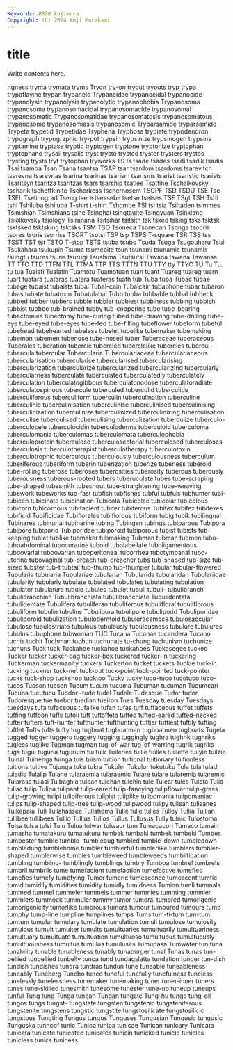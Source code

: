 ```yaml
---
Keywords: 8828 kojimura
Copyright: (C) 2024 Koji Murakami
---
```


# title

Write contents here.



ngness tryma trymata tryms Tryon try-on tryout tryouts
tryp trypa trypaflavine trypan trypaneid Trypaneidae trypanocidal trypanocide trypanolysin trypanolysis
trypanolytic trypanophobia Trypanosoma trypanosoma trypanosomacidal trypanosomacide trypanosomal trypanosomatic Trypanosomatidae trypanosomatosis
trypanosomatous trypanosome trypanosomiasis trypanosomic Tryparsamide tryparsamide Trypeta trypetid Trypetidae Tryphena
Tryphosa trypiate trypodendron trypograph trypographic try-pot trypsin trypsinize trypsinogen trypsins
tryptamine tryptase tryptic tryptogen tryptone tryptonize tryptophan tryptophane trysail trysails
tryst tryste trysted tryster trysters trystes trysting trysts tryt trytophan
tryworks TS ts tsade tsades tsadi tsadik tsadis Tsai tsamba
Tsan Tsana tsantsa TSAP tsar tsardom tsardoms tsarevitch tsarevna tsarevnas
tsarina tsarinas tsarism tsarisms tsarist tsaristic tsarists Tsaritsyn tsaritza tsaritzas
tsars tsarship tsatlee Tsattine Tschaikovsky tscharik tscheffkinite Tscherkess tschernosem TSCPF
TSD TSDU TSE Tse TSEL Tselinograd Tseng tsere tsessebe tsetse
tsetses TSF TSgt TSH Tshi tshi Tshiluba tshiluba T-shirt t-shirt
Tshombe TSI tsi tsia Tsiltaden tsimmes Tsimshian Tsimshians tsine Tsinghai
tsingtauite Tsingyuan Tsinkiang Tsiolkovsky tsiology Tsiranana Tsitsihar tsitsith tsk tsked
tsking tsks tsktsk tsktsked tsktsking tsktsks TSM TSO Tsoneca Tsonecan
Tsonga tsooris tsores tsoris tsorriss TSORT tsotsi TSP tsp TSPS
T-square TSR TSS tss TSST TST tst TSTO T-stop TSTS
tsuba tsubo Tsuda Tsuga Tsugouharu Tsui Tsukahara tsukupin Tsuma tsumebite
tsun tsunami tsunamic tsunamis tsungtu tsures tsuris tsurugi Tsushima Tsutsutsi
Tswana tswana Tswanas TT TTC TTD TTFN TTL TTMA TTP
TTS TTTN TTU TTY tty TTYC TU Tu Tu. tu
tua Tualati Tualatin Tuamotu Tuamotuan tuan tuant Tuareg tuareg tuarn
tuart tuatara tuataras tuatera tuateras tuath tub Tuba tuba Tubac
tubae tubage tubaist tubaists tubal Tubal-cain Tubalcain tubaphone tubar tubaron
tubas tubate tubatoxin Tubatulabal Tubb tubba tubbable tubbal tubbeck tubbed
tubber tubbers tubbie tubbier tubbiest tubbiness tubbing tubbish tubbist tubboe
tub-brained tubby tub-coopering tube tube-bearing tubectomies tubectomy tube-curing tubed tube-drawing
tube-drilling tube-eye tube-eyed tube-eyes tube-fed tube-filling tubeflower tubeform tubeful tubehead
tubehearted tubeless tubelet tubelike tubemaker tubemaking tubeman tubemen tubenose tube-nosed
tuber Tuberaceae tuberaceous Tuberales tuberation tubercle tubercled tuberclelike tubercles tubercul-
tubercula tubercular Tubercularia Tuberculariaceae tuberculariaceous tubercularisation tubercularise tubercularised tubercularising tubercularization
tubercularize tubercularized tubercularizing tubercularly tubercularness tuberculate tuberculated tuberculatedly tuberculately tuberculation
tuberculatogibbous tuberculatonodose tuberculatoradiate tuberculatospinous tubercule tuberculed tuberculid tuberculide tuberculiferous tuberculiform
tuberculin tuberculination tuberculine tuberculinic tuberculinisation tuberculinise tuberculinised tuberculinising tuberculinization tuberculinize
tuberculinized tuberculinizing tuberculisation tuberculise tuberculised tuberculising tuberculization tuberculize tuberculo- tuberculocele
tuberculocidin tuberculoderma tuberculoid tuberculoma tuberculomania tuberculomas tuberculomata tuberculophobia tuberculoprotein tuberculose
tuberculosectorial tuberculosed tuberculoses tuberculosis tuberculotherapist tuberculotherapy tuberculotoxin tuberculotrophic tuberculous tuberculously
tuberculousness tuberculum tuberiferous tuberiform tuberin tuberization tuberize tuberless tuberoid tube-rolling
tuberose tuberoses tuberosities tuberosity tuberous tuberously tuberousness tuberous-rooted tubers tuberuculate
tubes tube-scraping tube-shaped tubesmith tubesnout tube-straightening tube-weaving tubework tubeworks tub-fast
tubfish tubfishes tubful tubfuls tubhunter tubi- tubicen tubicinate tubicination Tubicola
Tubicolae tubicolar tubicolous tubicorn tubicornous tubifacient tubifer tubiferous Tubifex tubifex
tubifexes tubificid Tubificidae Tubiflorales tubiflorous tubiform tubig tubik tubilingual Tubinares
tubinarial tubinarine tubing Tubingen tubings tubiparous Tubipora tubipore tubiporid Tubiporidae
tubiporoid tubiporous tubist tubists tub-keeping tublet tublike tubmaker tubmaking Tubman
tubman tubmen tubo- tuboabdominal tubocurarine tuboid tubolabellate tuboligamentous tuboovarial tuboovarian
tuboperitoneal tuborrhea tubotympanal tubo-uterine tubovaginal tub-preach tub-preacher tubs tub-shaped tub-size
tub-sized tubster tub-t tubtail tub-thump tub-thumper tubular tubular-flowered Tubularia tubularia
Tubulariae tubularian Tubularida tubularidan Tubulariidae tubularity tubularly tubulate tubulated tubulates
tubulating tubulation tubulator tubulature tubule tubules tubulet tubuli tubuli- tubulibranch
tubulibranchian Tubulibranchiata tubulibranchiate Tubulidentata tubulidentate Tubulifera tubuliferan tubuliferous tubulifloral tubuliflorous
tubuliform tubulin tubulins Tubulipora tubulipore tubuliporid Tubuliporidae tubuliporoid tubulization tubulodermoid
tubuloracemose tubulosaccular tubulose tubulostriato tubulous tubulously tubulousness tubulure tubulures tubulus
tubuphone tubwoman TUC Tucana Tucanae tucandera Tucano tuchis tuchit Tuchman
tuchun tuchunate tu-chung tuchunism tuchunize tuchuns Tuck tuck Tuckahoe tuckahoe
tuckahoes Tuckasegee tucked Tucker tucker tucker-bag tucker-box tuckered tucker-in tuckering
Tuckerman tuckermanity tuckers Tuckerton tucket tuckets Tuckie tuck-in tucking tuckner
tuck-net tuck-out tuck-point tuck-pointed tuck-pointer tucks tuck-shop tuckshop tucktoo Tucky
tucky tuco-tuco tucotuco tuco-tucos Tucson tucson Tucum tucum tucuma Tucuman
tucuman Tucumcari Tucuna tucutucu Tuddor -tude tudel Tudela Tudesque Tudor
tudor Tudoresque tue tuebor tuedian tueiron Tues Tuesday tuesday Tuesdays
tuesdays tufa tufaceous tufalike tufan tufas tuff tuffaceous tuffet tuffets
tuffing tuffoon tuffs tufoli tuft tuftaffeta tufted tufted-eared tufted-necked tufter
tufters tuft-hunter tufthunter tufthunting tuftier tuftiest tuftily tufting tuftlet Tufts
tufts tufty tug tugboat tugboatman tugboatmen tugboats Tugela tugged tugger
tuggers tuggery tugging tuggingly tughra tughrik tughriks tugless tuglike Tugman
tugman tug-of-war tug-of-warring tugrik tugriks tugs tugui tuguria tugurium tui
tuik Tuileries tuille tuilles tuillette tuilyie tuilzie Tuinal Tuinenga tuinga
tuis tuism tuition tuitional tuitionary tuitionless tuitions tuitive Tujunga tuke
tukra Tukuler Tukulor tukutuku Tula tula tuladi tuladis Tulalip Tulane
tularaemia tularaemic Tulare tulare tularemia tularemic Tularosa tulasi Tulbaghia tulcan
tulchan tulchin tule Tulear tules Tuleta Tulia tuliac tulip Tulipa
tulipant tulip-eared tulip-fancying tulipflower tulip-grass tulip-growing tulipi tulipiferous tulipist tuliplike
tulipomania tulipomaniac tulips tulip-shaped tulip-tree tulip-wood tulipwood tulipy tulisan tulisanes
Tulkepaia Tull Tullahassee Tullahoma Tulle tulle tulles Tulley Tullia Tullian
tullibee tullibees Tullio Tullius Tullos Tullus Tullusus Tully tulnic Tulostoma
Tulsa tulsa tulsi Tulu Tulua tulwar tulwaur tum Tumacacori Tumaco
tumain tumasha tumatakuru tumatukuru tumbak tumbaki tumbek tumbeki Tumbes tumbester
tumble tumble- tumblebug tumbled tumble-down tumbledown tumbledung tumblehome tumbler tumblerful
tumblerlike tumblers tumbler-shaped tumblerwise tumbles tumbleweed tumbleweeds tumblification tumbling tumbling-
tumblingly tumblings tumbly Tumboa tumbrel tumbrels tumbril tumbrils tume tumefacient
tumefaction tumefactive tumefied tumefies tumefy tumefying Tumer tumeric tumescence tumescent
tumfie tumid tumidily tumidities tumidity tumidly tumidness Tumion tumli tummals
tummed tummel tummeler tummels tummer tummies tumming tummler tummlers tummock
tummuler tummy tumor tumoral tumored tumorigenic tumorigenicity tumorlike tumorous tumors
tumour tumoured tumours tump tumphy tump-line tumpline tumplines tumps Tums
tum-ti-tum tum-tum tumtum tumular tumulary tumulate tumulation tumuli tumulose tumulosity
tumulous tumult tumulter tumults tumultuaries tumultuarily tumultuariness tumultuary tumultuate tumultuation
tumultuoso tumultuous tumultuously tumultuousness tumultus tumulus tumuluses Tumupasa Tumwater tun
tuna tunability tunable tunableness tunably tunaburger tunal Tunas tunas tun-bellied
tunbellied tunbelly tunca tund tundagslatta tundation tunder tun-dish tundish tundishes
tundra tundras tundun tune tuneable tuneableness tuneably Tuneberg Tunebo tuned
tuneful tunefully tunefulness tuneless tunelessly tunelessness tunemaker tunemaking tuner tuner-inner
tuners tunes tune-skilled tunesmith tunesome tunester tune-up tuneup tuneups tunful
Tung tung Tunga tungah Tungan tungate Tung-hu tungo tung-oil tungos
tungs tungst- tungstate tungsten tungstenic tungsteniferous tungstenite tungstens tungstic tungstite
tungstosilicate tungstosilicic tungstous Tungting Tungus tungus Tunguses Tungusian Tungusic tungusic
Tunguska tunhoof tunic Tunica tunica tunicae Tunican tunicary Tunicata tunicata
tunicate tunicated tunicates tunicin tunicked tunicle tunicles tunicless tunics tuniness
